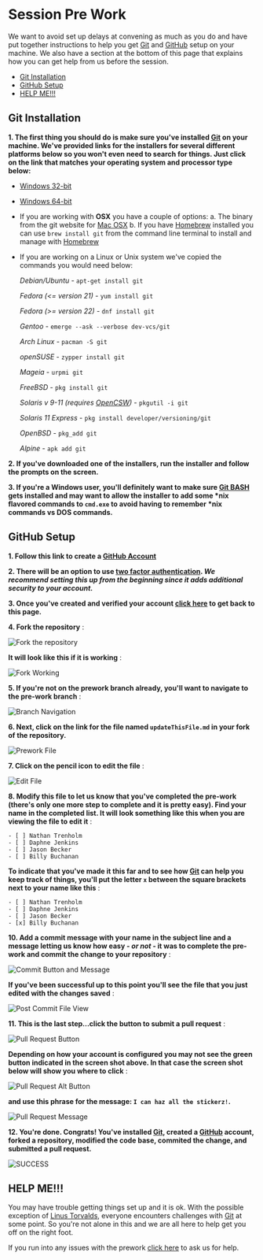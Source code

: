 # <a name="top"></a>  Session Pre Work
We want to avoid set up delays at convening as much as you do and have put together instructions to help you get [Git](https://git-scm.com) and [GitHub](https://github.com) setup on your machine.  We also have a section at the bottom of this page that explains how you can get help from us before the session.

* [Git Installation](#installInstructions)
* [GitHub Setup](#github)
* [HELP ME!!!](#helpme)


## <a name="installInstructions"></a>  Git Installation

__1. The first thing you should do is make sure you've installed [Git](https://git-scm.com) on your machine.  We've provided links for the installers for several different platforms below so you won't even need to search for things.  Just click on the link that matches your operating system and processor type below:__
  * [Windows 32-bit](https://github.com/git-for-windows/git/releases/download/v2.12.2.windows.2/Git-2.12.2.2-32-bit.exe)
  * [Windows 64-bit](https://github.com/git-for-windows/git/releases/download/v2.12.2.windows.2/Git-2.12.2.2-64-bit.exe)
  * If you are working with __OSX__ you have a couple of options:
    a. The binary from the git website for [Mac OSX](http://sourceforge.net/projects/git-osx-installer/files/git-2.10.1-intel-universal-mavericks.dmg/download?use_mirror=autoselect)
    b. If you have [Homebrew](https://brew.sh) installed you can use `brew install git` from the command line terminal to install and manage with [Homebrew](https://brew.sh)
  * If you are working on a Linux or Unix system we've copied the commands you would need below:

    _Debian/Ubuntu_ - `apt-get install git`

    _Fedora (<= version 21)_ - `yum install git`

    _Fedora (>= version 22)_ - `dnf install git`

    _Gentoo_ - `emerge --ask --verbose dev-vcs/git`

    _Arch Linux_ - `pacman -S git`

    _openSUSE_ - `zypper install git`

    _Mageia_ - `urpmi git`

    _FreeBSD_ - `pkg install git`

    _Solaris v 9-11 (requires [OpenCSW](https://www.opencsw.org/))_ - `pkgutil -i git`

    _Solaris 11 Express_ - `pkg install developer/versioning/git`

    _OpenBSD_ - `pkg_add git`

    _Alpine_ - `apk add git`

__2. If you've downloaded one of the installers, run the installer and follow the prompts on the screen.__

__3. If you're a Windows user, you'll definitely want to make sure [Git BASH](https://git-for-windows.github.io/) gets installed and may want to allow the installer to add some *nix flavored commands to `cmd.exe` to avoid having to remember *nix commands vs DOS commands.__


## <a name="github"></a>  GitHub Setup

__1. Follow this link to create a [GitHub Account](https://github.com/join?source=header-home)__

__2. There will be an option to use [two factor authentication](https://github.com/blog/1614-two-factor-authentication).  *We recommend setting this up from the beginning since it adds additional security to your account.*__

__3. Once you've created and verified your account [click here](https://github.com/wbuchanan/sdpConvening2017/blob/prework/prework.md) to get back to this page.__

__4. Fork the repository__ : 


![Fork the repository](https://github.com/wbuchanan/sdpConvening2017/blob/prework/img/forkThisRepo.png)


__It will look like this if it is working__ :


![Fork Working](https://github.com/wbuchanan/sdpConvening2017/blob/prework/img/forkWorking.png)


__5. If you're not on the prework branch already, you'll want to navigate to the pre-work branch__ :


![Branch Navigation](https://github.com/wbuchanan/sdpConvening2017/blob/prework/img/branchNavigation.png)


__6. Next, click on the link for the file named `updateThisFile.md` in your fork of the repository.__


![Prework File](https://github.com/wbuchanan/sdpConvening2017/blob/prework/img/preworkFile.png)


__7. Click on the pencil icon to edit the file__ :


![Edit File](https://github.com/wbuchanan/sdpConvening2017/blob/prework/img/editFile.png)


__8. Modify this file to let us know that you've completed the pre-work (there's only one more step to complete and it is pretty easy).  Find your name in the completed list.  It will look something like this when you are viewing the file to edit it__ :

```
- [ ] Nathan Trenholm
- [ ] Daphne Jenkins
- [ ] Jason Becker
- [ ] Billy Buchanan
```

__To indicate that you've made it this far and to see how [Git](https://git-scm.com) can help you keep track of things, you'll put the letter `x` between the square brackets next to your name like this__ :


```
- [ ] Nathan Trenholm
- [ ] Daphne Jenkins
- [ ] Jason Becker
- [x] Billy Buchanan
```

__10. Add a commit message with your name in the subject line and a message letting us know how easy - _or not_ - it was to complete the pre-work and commit the change to your repository__ :


![Commit Button and Message](https://github.com/wbuchanan/sdpConvening2017/blob/prework/img/commitChanges.png)


__If you've been successful up to this point you'll see the file that you just edited with the changes saved__ :


![Post Commit File View](https://github.com/wbuchanan/sdpConvening2017/blob/prework/img/commitedChanges.png)


__11. This is the last step...click the button to submit a pull request__ :


![Pull Request Button](https://github.com/wbuchanan/sdpConvening2017/blob/prework/img/pullRequestButton.png) 


__Depending on how your account is configured you may not see the green button indicated in the screen shot above.  In that case the screen shot below will show you where to click__ : 


![Pull Request Alt Button](https://github.com/wbuchanan/sdpConvening2017/blob/prework/img/pullRequestButtonAlt.png)


__and use this phrase for the message: `I can haz all the stickerz!`.__


![Pull Request Message](https://github.com/wbuchanan/sdpConvening2017/blob/prework/img/pullRequestMessage.png)


__12. You're done.  Congrats!  You've installed [Git](https://git-scm.com), created a [GitHub](https://github.com) account, forked a repository, modified the code base, commited the change, and submitted a pull request.__  


![SUCCESS](https://github.com/wbuchanan/sdpConvening2017/blob/prework/img/success.png)


## <a name="helpme"></a>  HELP ME!!!
You may have trouble getting things set up and it is ok.  With the possible exception of [Linus Torvalds](https://en.wikipedia.org/wiki/Linus_Torvalds), everyone encounters challenges with [Git](https://git-scm.com) at some point.  So you're not alone in this and we are all here to help get you off on the right foot.

If you run into any issues with the prework [click here](https://github.com/wbuchanan/sdpConvening2017/issues/new) to ask us for help.  


